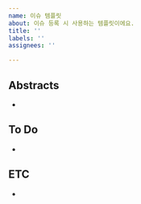 ```yaml
---
name: 이슈 템플릿
about: 이슈 등록 시 사용하는 템플릿이에요.
title: ''
labels: ''
assignees: ''

---
```


## Abstracts
* 

## To Do
* 

## ETC
*
